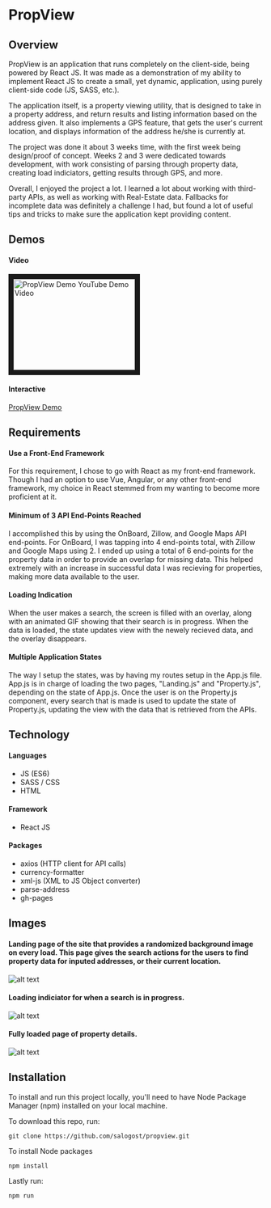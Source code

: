 # PropView

## Overview
PropView is an application that runs completely on the client-side, being powered by React JS. It was made as a demonstration of my ability to implement React JS to create a small, yet dynamic, application, using purely client-side code (JS, SASS, etc.).

The application itself, is a property viewing utility, that is designed to take in a property address, and return results and listing information based on the address given. It also implements a GPS feature, that gets the user's current location, and displays information of the address he/she is currently at.

The project was done it about 3 weeks time, with the first week being design/proof of concept. Weeks 2 and 3 were dedicated towards development, with work consisting of parsing through property data, creating load indiciators, getting results through GPS, and more.

Overall, I enjoyed the project a lot. I learned a lot about working with third-party APIs, as well as working with Real-Estate data. Fallbacks for incomplete data was definitely a challenge I had, but found a lot of useful tips and tricks to make sure the application kept providing content.

## Demos

#### Video

<a href="http://www.youtube.com/watch?feature=player_embedded&v=kom42x59kS4
" target="_blank"><img src="http://img.youtube.com/vi/kom42x59kS4/0.jpg" 
alt="PropView Demo YouTube Demo Video" width="240" height="180" border="10" /></a>


#### Interactive

[PropView Demo](https://salogost.github.io/propview/ "PropView Demo")



## Requirements

#### Use a Front-End Framework
For this requirement, I chose to go with React as my front-end framework. Though I had an option to use Vue, Angular, or any other front-end framework, my choice in React stemmed from my wanting to become more proficient at it.

#### Minimum of 3 API End-Points Reached
I accomplished this by using the OnBoard, Zillow, and Google Maps API end-points. For OnBoard, I was tapping into 4 end-points total, with Zillow and Google Maps using 2. I ended up using a total of 6 end-points for the property data in order to provide an overlap for missing data. This helped extremely with an increase in successful data I was recieving for properties, making more data available to the user.

#### Loading Indication
When the user makes a search, the screen is filled with an overlay, along with an animated GIF showing that their search is in progress. When the data is loaded, the state updates view with the newely recieved data, and the overlay disappears.

#### Multiple Application States
The way I setup the states, was by having my routes setup in the App.js file. App.js is in charge of loading the two pages, "Landing.js" and "Property.js", depending on the state of App.js. Once the user is on the Property.js component, every search that is made is used to update the state of Property.js, updating the view with the data that is retrieved from the APIs.


## Technology

#### Languages
* JS (ES6)
* SASS / CSS
* HTML

#### Framework
* React JS

#### Packages
* axios (HTTP client for API calls)
* currency-formatter 
* xml-js (XML to JS Object converter)
* parse-address
* gh-pages


## Images

#### Landing page of the site that provides a randomized background image on every load. This page gives the search actions for the users to find property data for inputed addresses, or their current location.

![alt text](https://github.com/salogost/propview/blob/master/assets/action_1.png?raw=true "Landing page prompt, with search actions")

#### Loading indiciator for when a search is in progress.

![alt text](https://github.com/salogost/propview/blob/master/assets/action_2.png?raw=true "Loading indicator for when search is in progress")

#### Fully loaded page of property details.

![alt text](https://github.com/salogost/propview/blob/master/assets/action_3.png?raw=true "Full page detail of returned property data")

## Installation

To install and run this project locally, you'll need to have Node Package Manager (npm) installed on your local machine.

To download this repo, run:
```
git clone https://github.com/salogost/propview.git
```

To install Node packages
```
npm install
```

Lastly run:
```
npm run
```
